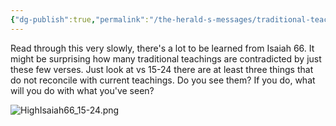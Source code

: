 ```yaml
---
{"dg-publish":true,"permalink":"/the-herald-s-messages/traditional-teaching-vs-scripture-isaiah-66/","tags":["#Isaiah66","#TheHeraldsMessages"]}
---
```


Read through this very slowly, there's a lot to be learned from Isaiah 66. It might be surprising how many traditional teachings are contradicted by just these few verses. Just look at vs 15-24 there are at least three things that do not reconcile with current teachings. Do you see them? If you do, what will you do with what you've seen?


![HighIsaiah66_15-24.png](/img/user/Assets/attachments/HighIsaiah66_15-24.png)

